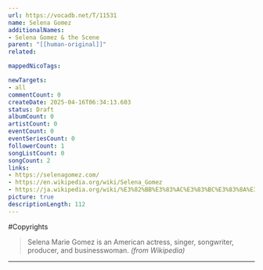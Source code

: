 ```yaml
---
url: https://vocadb.net/T/11531
name: Selena Gomez
additionalNames: 
- Selena Gomez & the Scene
parent: "[[human-original]]"
related:

mappedNicoTags:

newTargets:
- all
commentCount: 0
createDate: 2025-04-16T06:34:13.603
status: Draft
albumCount: 0
artistCount: 0
eventCount: 0
eventSeriesCount: 0
followerCount: 1
songListCount: 0
songCount: 2
links: 
- https://selenagomez.com/
- https://en.wikipedia.org/wiki/Selena_Gomez
- https://ja.wikipedia.org/wiki/%E3%82%BB%E3%83%AC%E3%83%BC%E3%83%8A%E3%83%BB%E3%82%B4%E3%83%A1%E3%82%B9
picture: true
descriptionLength: 112
---
```


#Copyrights

> Selena Marie Gomez is an American actress, singer, songwriter, producer, and businesswoman.
*(from Wikipedia)*

---

